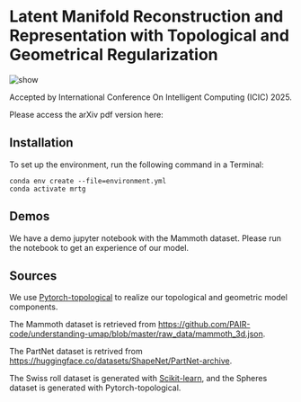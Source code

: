# Latent Manifold Reconstruction and Representation with Topological and Geometrical Regularization

![show](https://github.com/user-attachments/assets/4d49d799-08f8-4488-8552-5644ba8f30e9)

Accepted by International Conference On Intelligent Computing (ICIC) 2025.

Please access the arXiv pdf version here: 

## Installation
To set up the environment, run the following command in a Terminal:

```
conda env create --file=environment.yml
conda activate mrtg
```

## Demos
We have a demo jupyter notebook with the Mammoth dataset. Please run the notebook to get an experience of our model.

## Sources
We use [Pytorch-topological](https://github.com/aidos-lab/pytorch-topological) to realize our topological and geometric model components.

The Mammoth dataset is retrieved from https://github.com/PAIR-code/understanding-umap/blob/master/raw_data/mammoth_3d.json.

The PartNet dataset is retrived from https://huggingface.co/datasets/ShapeNet/PartNet-archive.

The Swiss roll dataset is generated with [Scikit-learn](https://scikit-learn.org/), and the Spheres dataset is generated with Pytorch-topological.
